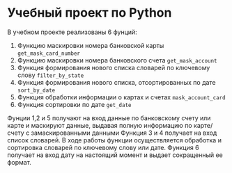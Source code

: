 # Учебный проект по Python
В учебном проекте реализованы 6 фунций:
1. Функцию маскировки номера банковской карты `get_mask_card_number`
2. Функцию маскировки номера банковского счета `get_mask_account`
3. Функция формирования нового списка словарей по ключевому слову `filter_by_state`
4. Функция формирования нового списка, отсортированных по дате `sort_by_date`
5. Функция обработки информации о картах и счетах `mask_account_card`
6. Функция сортировки по дате `get_date`

Фунции 1,2 и 5 получают на вход данные по банковскому счету или карте и маскируют данные,
выдавая полную информацию по карте/счету с замаскированными данными
Функция 3 и 4 получает на вход список словарей. 
В ходе работы функции осуществляется обработка и сортировка словарей по ключевому слову или дате.
Функция 6 получает на вход дату на настоящий момент и выдает сокращенный ее формат.

